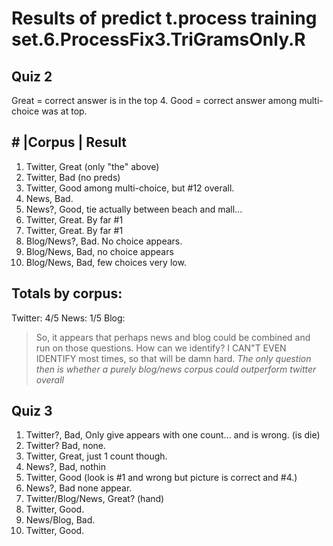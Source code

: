 # Results of predict t.process training set.6.ProcessFix3.TriGramsOnly.R 

## Quiz 2
Great = correct answer is in the top 4.
Good = correct answer among multi-choice was at top.

\# |Corpus | Result
------------------
1. Twitter, Great (only "the" above)
2. Twitter, Bad (no preds)
3. Twitter, Good among multi-choice, but #12 overall.
4. News, Bad.
5. News?, Good, tie actually between beach and mall...
6. Twitter, Great. By far #1
7. Twitter, Great. By far #1
8. Blog/News?, Bad. No choice appears.
9. Blog/News, Bad, no choice appears
10. Blog/News, Bad, few choices very low.


Totals by corpus:
-----
Twitter: 4/5
News: 1/5
Blog: 

>So, it appears that perhaps news and blog could be combined and run on those questions. How can we identify?
I CAN"T EVEN IDENTIFY most times, so that will be damn hard. 
*The only question then is whether a purely blog/news corpus could outperform twitter overall*

## Quiz 3

1. Twitter?, Bad, Only give appears with one count... and is wrong. (is die)
2. Twitter? Bad, none.
3. Twitter, Great, just 1 count though.
4. News?, Bad, nothin
5. Twitter, Good (look is #1 and wrong but picture is correct and #4.)
6. News?, Bad none appear.
7. Twitter/Blog/News, Great? (hand)
8. Twitter, Good.
9. News/Blog, Bad.
10. Twitter, Good.